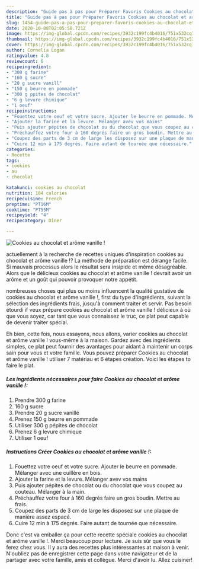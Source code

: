```yaml
---
description: "Guide pas à pas pour Préparer Favoris Cookies au chocolat et arôme vanille !"
title: "Guide pas à pas pour Préparer Favoris Cookies au chocolat et arôme vanille !"
slug: 1454-guide-pas-a-pas-pour-preparer-favoris-cookies-au-chocolat-et-arome-vanille
date: 2020-10-08T02:05:58.721Z
image: https://img-global.cpcdn.com/recipes/3932c199fc4b4016/751x532cq70/cookies-au-chocolat-et-arome-vanille-photo-principale-de-la-recette.jpg
thumbnail: https://img-global.cpcdn.com/recipes/3932c199fc4b4016/751x532cq70/cookies-au-chocolat-et-arome-vanille-photo-principale-de-la-recette.jpg
cover: https://img-global.cpcdn.com/recipes/3932c199fc4b4016/751x532cq70/cookies-au-chocolat-et-arome-vanille-photo-principale-de-la-recette.jpg
author: Cornelia Logan
ratingvalue: 4.8
reviewcount: 6
recipeingredient:
- "300 g farine"
- "160 g sucre"
- "20 g sucre vanill"
- "150 g beurre en pommade"
- "300 g ppites de chocolat"
- "6 g levure chimique"
- "1 oeuf"
recipeinstructions:
- "Fouettez votre oeuf et votre sucre. Ajouter le beurre en pommade. Mélanger avec une cuillère en bois."
- "Ajouter la farine et la levure. Mélanger avev vos mains"
- "Puis ajouter pépites de chocolat ou du chocolat que vous coupez au couteau. Mélanger à la main."
- "Préchauffez votre four à 160 degrés faire un gros boudin. Mettre au frais."
- "Coupez des parts de 3 cm de large les disposez sur une plaque de manière assez espacé."
- "Cuire 12 min à 175 degrés. Faire autant de tournée que nécessaire."
categories:
- Recette
tags:
- cookies
- au
- chocolat

katakunci: cookies au chocolat 
nutrition: 184 calories
recipecuisine: French
preptime: "PT16M"
cooktime: "PT55M"
recipeyield: "4"
recipecategory: Dîner

---
```



![Cookies au chocolat et arôme vanille !](https://img-global.cpcdn.com/recipes/3932c199fc4b4016/751x532cq70/cookies-au-chocolat-et-arome-vanille-photo-principale-de-la-recette.jpg)

actuellement à la recherche de recettes uniques d'inspiration cookies au chocolat et arôme vanille !? La méthode de préparation est dérange facile. Si mauvais processus alors le résultat sera insipide et même désagréable. Alors que le délicieux cookies au chocolat et arôme vanille ! devrait avoir un arôme et un goût qui pouvoir provoquer notre appétit.

nombreuses choses qui plus ou moins influencent la qualité gustative de cookies au chocolat et arôme vanille !, first du type d'ingrédients, suivant la sélection des ingrédients frais, jusqu'à comment traiter et servir. Pas besoin étourdi if veux prépare cookies au chocolat et arôme vanille ! délicieux à où que vous soyez, car tant que vous connaissez le truc, ce plat peut capable de devenir traiter spécial.




Eh bien, cette fois, nous essayons, nous allons, varier cookies au chocolat et arôme vanille ! vous-même à la maison. Gardez avec des ingrédients simples, ce plat peut fournir des avantages pour aidant à maintenir un corps sain pour vous et votre famille. Vous pouvez préparer Cookies au chocolat et arôme vanille ! utiliser 7 matériau et 6 étapes création. Voici les étapes to faire le plat.

<!--inarticleads1-->

##### Les ingrédients nécessaires pour faire Cookies au chocolat et arôme vanille !:

1. Prendre 300 g farine
1.  160 g sucre
1. Prendre 20 g sucre vanillé
1. Prenez 150 g beurre en pommade
1. Utiliser 300 g pépites de chocolat
1. Prenez 6 g levure chimique
1. Utiliser 1 oeuf




<!--inarticleads2-->

##### Instructions Créer Cookies au chocolat et arôme vanille !:

1. Fouettez votre oeuf et votre sucre. Ajouter le beurre en pommade. Mélanger avec une cuillère en bois.
1. Ajouter la farine et la levure. Mélanger avev vos mains
1. Puis ajouter pépites de chocolat ou du chocolat que vous coupez au couteau. Mélanger à la main.
1. Préchauffez votre four à 160 degrés faire un gros boudin. Mettre au frais.
1. Coupez des parts de 3 cm de large les disposez sur une plaque de manière assez espacé.
1. Cuire 12 min à 175 degrés. Faire autant de tournée que nécessaire.





Donc c'est va emballer ça pour cette recette spéciale cookies au chocolat et arôme vanille !. Merci beaucoup pour lecture. Je suis sûr que vous le ferez chez vous. Il y aura des recettes plus  intéressantes at maison à venir. N'oubliez pas de enregistrer cette page dans votre navigateur et de la partager avec votre famille, amis et collègue. Merci d'avoir lu. Allez cuisiner!
